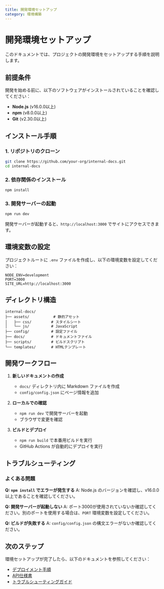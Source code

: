 ```yaml
---
title: 開発環境セットアップ
category: 環境構築
---
```


# 開発環境セットアップ

このドキュメントでは、プロジェクトの開発環境をセットアップする手順を説明します。

## 前提条件

開発を始める前に、以下のソフトウェアがインストールされていることを確認してください：

- **Node.js** (v16.0.0以上)
- **npm** (v8.0.0以上)
- **Git** (v2.30.0以上)

## インストール手順

### 1. リポジトリのクローン

```bash
git clone https://github.com/your-org/internal-docs.git
cd internal-docs
```

### 2. 依存関係のインストール

```bash
npm install
```

### 3. 開発サーバーの起動

```bash
npm run dev
```

開発サーバーが起動すると、`http://localhost:3000` でサイトにアクセスできます。

## 環境変数の設定

プロジェクトルートに `.env` ファイルを作成し、以下の環境変数を設定してください：

```env
NODE_ENV=development
PORT=3000
SITE_URL=http://localhost:3000
```

## ディレクトリ構造

```
internal-docs/
├── assets/           # 静的アセット
│   ├── css/         # スタイルシート
│   └── js/          # JavaScript
├── config/          # 設定ファイル
├── docs/            # ドキュメントファイル
├── scripts/         # ビルドスクリプト
└── templates/       # HTMLテンプレート
```

## 開発ワークフロー

1. **新しいドキュメントの作成**
   - `docs/` ディレクトリ内に Markdown ファイルを作成
   - `config/config.json` にページ情報を追加

2. **ローカルでの確認**
   - `npm run dev` で開発サーバーを起動
   - ブラウザで変更を確認

3. **ビルドとデプロイ**
   - `npm run build` で本番用ビルドを実行
   - GitHub Actions が自動的にデプロイを実行

## トラブルシューティング

### よくある問題

**Q: `npm install` でエラーが発生する**
A: Node.js のバージョンを確認し、v16.0.0以上であることを確認してください。

**Q: 開発サーバーが起動しない**
A: ポート3000が使用されていないか確認してください。別のポートを使用する場合は、`PORT` 環境変数を設定してください。

**Q: ビルドが失敗する**
A: `config/config.json` の構文エラーがないか確認してください。

## 次のステップ

環境セットアップが完了したら、以下のドキュメントを参照してください：

- [デプロイメント手順](deployment.md)
- [API仕様書](../api/endpoints.md)
- [トラブルシューティングガイド](../guides/troubleshooting.md)